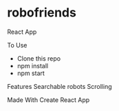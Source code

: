 # robofriends

React App

To Use
  - Clone this repo
  - npm install
  - npm start

Features
  Searchable robots
  Scrolling

Made With
  Create React App
